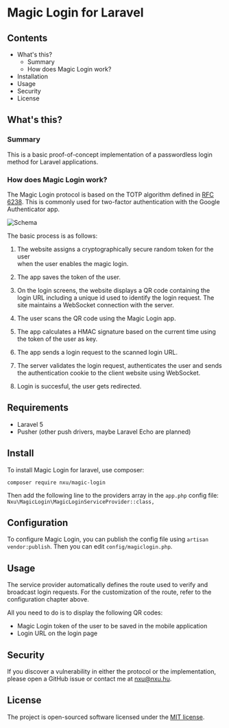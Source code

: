 # Magic Login for Laravel

## Contents
- What's this?
  - Summary
  - How does Magic Login work?
- Installation
- Usage
- Security
- License

## What's this?
### Summary
This is a basic proof-of-concept implementation of a passwordless login 
method for Laravel applications.
  
### How does Magic Login work?
The Magic Login protocol is based on the TOTP algorithm defined in 
[RFC 6238][totp]. This is commonly used for two-factor authentication 
with the Google Authenticator app.

![Schema][schema]

The basic process is as follows: 

1. The website assigns a cryptographically secure random token for the user  
when the user enables the magic login.

2. The app saves the token of the user.

3. On the login screens, the website displays a QR code containing the 
login URL including a unique id used to identify the login request.
The site maintains a WebSocket connection with the server.

4. The user scans the QR code using the Magic Login app.
 
5. The app calculates a HMAC signature based on the current time using
the token of the user as key.

6. The app sends a login request to the scanned login URL. 

7. The server validates the login request, authenticates the user and sends
the authentication cookie to the client website using WebSocket.

8. Login is succesful, the user gets redirected.

## Requirements
- Laravel 5
- Pusher (other push drivers, maybe Laravel Echo are planned)

## Install
To install Magic Login for laravel, use composer:

`composer require nxu/magic-login`

Then add the following line to the providers array in the `app.php` config file:
`Nxu\MagicLogin\MagicLoginServiceProvider::class,`

## Configuration
To configure Magic Login, you can publish the config file using 
`artisan vendor:publish`. Then you can edit `config/magiclogin.php`.

## Usage
The service provider automatically defines the route used to verify and 
broadcast login requests. For the customization of the route, refer to the
configuration chapter above.

All you need to do is to display the following QR codes:

- Magic Login token of the user to be saved in the mobile application
- Login URL on the login page

## Security
If you discover a vulnerability in either the protocol or the implementation,
please open a GitHub issue or contact me at nxu@nxu.hu. 
 
## License
The project is open-sourced software licensed under the [MIT license][mit].

[totp]: https://tools.ietf.org/html/rfc6238
[schema]: http://i.imgur.com/DoL7uot.png
[mit]: https://opensource.org/licenses/MIT

